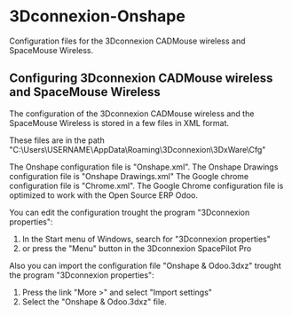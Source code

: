 # 3Dconnexion-Onshape
Configuration files for the 3Dconnexion CADMouse wireless and SpaceMouse Wireless.

## Configuring 3Dconnexion CADMouse wireless and SpaceMouse Wireless
The configuration of the 3Dconnexion CADMouse wireless and the SpaceMouse Wireless is stored in a few files in XML format.

These files are in the path "C:\Users\USERNAME\AppData\Roaming\3Dconnexion\3DxWare\Cfg"

The Onshape configuration file is "Onshape.xml". 
The Onshape Drawings configuration file is "Onshape Drawings.xml"
The Google chrome configuration file is "Chrome.xml". The Google Chrome configuration file is optimized to work with the Open Source ERP Odoo.

You can edit the configuration trought the program "3Dconnexion properties":
1. In the Start menu of Windows, search for "3Dconnexion properties"
2. or press the "Menu" button in the 3Dconnexion SpacePilot Pro

Also you can import the configuration file "Onshape & Odoo.3dxz" trought the program "3Dconnexion properties":
1. Press the link "More >" and select "Import settings"
2. Select the "Onshape & Odoo.3dxz" file.
